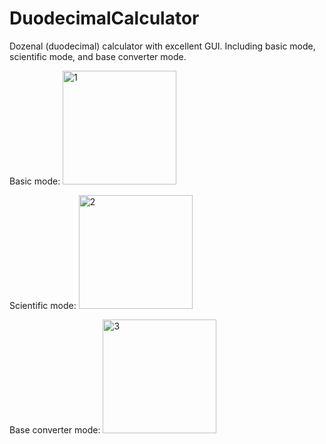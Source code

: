 # DuodecimalCalculator
Dozenal (duodecimal) calculator with excellent GUI. Including basic mode, scientific mode, and base converter mode.

Basic mode:
<img width="182" alt="1" src="https://github.com/PhyChemBlue/DuodecimalCalculator/assets/59059717/571f5edc-3031-415e-9463-3c7efb7fb69d">

Scientific mode:
<img width="182" alt="2" src="https://github.com/PhyChemBlue/DuodecimalCalculator/assets/59059717/920f92e9-50c5-46ad-bb88-b1955cb1a9ba">

Base converter mode:
<img width="182" alt="3" src="https://github.com/PhyChemBlue/DuodecimalCalculator/assets/59059717/9cc46207-1fe8-482f-849c-3301e8c75592">
